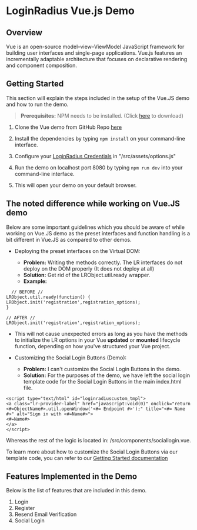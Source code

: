 # LoginRadius Vue.js Demo

## Overview 

Vue is an open-source model–view–ViewModel JavaScript framework for building user interfaces and single-page applications. Vue.js features an incrementally adaptable architecture that focuses on declarative rendering and component composition.

## Getting Started

This section will explain the steps included in the setup of the Vue.JS demo and how to run the demo.


>**Prerequisites:** NPM needs to be installed. (Click [here](https://nodejs.org/en/download/) to download)


1. Clone the Vue demo from  GitHub Repo [here](https://github.com/LoginRadius/demo/tree/v2-vue-demo)

2. Install the dependencies by typing `npm install` on your command-line interface.

3. Configure your [LoginRadius Credentials](/api/v2/admin-console/platform-security/api-key-and-secret/) in "/src/assets/options.js"

4. Run the demo on localhost port 8080 by typing `npm run dev` into your command-line interface.
5. This will open your demo on your default browser.



## The noted difference while working on Vue.JS demo

Below are some important guidelines which you should be aware of while working on Vue.JS demo as the preset interfaces and function handling is a bit different in Vue.JS as compared to other demos.


- Deploying the preset interfaces on the Virtual DOM:

    - **Problem:** Writing the methods correctly. The LR interfaces do not deploy on the DOM properly (It does not deploy at all)
    - **Solution:**  Get rid of the LRObject.util.ready wrapper.
    - **Example:**

```
  // BEFORE //
LRObject.util.ready(function() {
LRObject.init('registration',registration_options);
}
 ```

```
// AFTER //
LRObject.init('registration',registration_options);
```
- This will not cause unexpected errors as long as you have the methods to initialize the LR options in your Vue **updated** or **mounted** lifecycle function, depending on how you've structured your Vue project.


- Customizing the Social Login Buttons (Demo):

    - **Problem:** I can't customize the Social Login Buttons in the demo.
    - **Solution:** For the purposes of the demo, we have left the social login template code for the Social Login Buttons in the main index.html file.

```
<script type="text/html" id="loginradiuscustom_tmpl">
<a class="lr-provider-label" href="javascript:void(0)" onclick="return <#=ObjectName#>.util.openWindow('<#= Endpoint #>');" title="<#= Name #>" alt="Sign in with <#=Name#>">
<#=Name#>
</a>
</script>
```

Whereas the rest of the logic is located in: /src/components/sociallogin.vue.

    
To learn more about how to customize the Social Login Buttons via our template code, you can refer to our [Getting Started documentation](/api/v2/user-registration/user-registration-getting-started#sociallogin7)

## Features Implemented in the Demo

Below is the list of features that are included in this demo.


1. Login
2. Register
3. Resend Email Verification
4. Social Login


